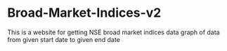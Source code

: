 # Broad-Market-Indices-v2
This is a website for getting NSE broad market indices data graph of data from given start date to given end date
